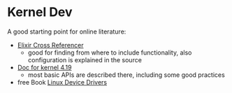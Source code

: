 # Kernel Dev

A good starting point for online literature:

- [Elixir Cross Referencer](https://elixir.bootlin.com/linux/v4.19.94/A/ident/memremap)
  - good for finding from where to include functionality, also configuration is explained in the source
- [Doc for kernel 4.19](https://www.kernel.org/doc/html/v4.19/core-api/index.html#)
  - most basic APIs are described there, including some good practices
- free Book [Linux Device Drivers](https://lwn.net/Kernel/LDD3/)
